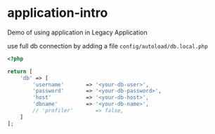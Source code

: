 # application-intro
Demo of using application in Legacy Application

use full db connection by adding a file `config/autoload/db.local.php`

```php
<?php

return [
    'db' => [
        'username'       => '<your-db-user>',
        'password'       => '<your-db-password>',
        'host'           => '<your-db-host>',
        'dbname'         => '<your-db-name>',
        // 'profiler'       => false,
    ]
];
```
